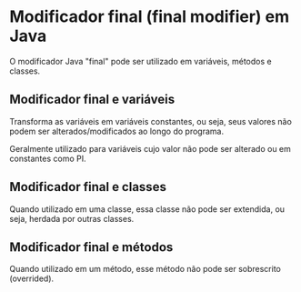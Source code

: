 # Modificador final (final modifier) em Java

O modificador Java "final" pode ser utilizado em variáveis, métodos e classes.

## Modificador final e variáveis

Transforma as variáveis em variáveis constantes, ou seja, seus valores não podem ser alterados/modificados ao longo do programa.

Geralmente utilizado para variáveis cujo valor não pode ser alterado ou em constantes como PI.

## Modificador final e classes

Quando utilizado em uma classe, essa classe não pode ser extendida, ou seja, herdada por outras classes.

## Modificador final e métodos

Quando utilizado em um método, esse método não pode ser sobrescrito (overrided).